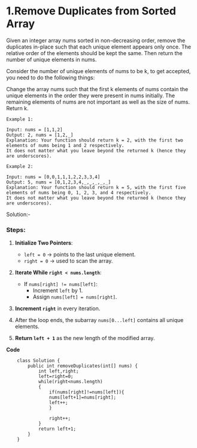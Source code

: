 # 1.Remove Duplicates from Sorted Array

Given an integer array nums sorted in non-decreasing order, remove the duplicates in-place such that each unique element appears only once. The relative order of the elements should be kept the same. Then return the number of unique elements in nums.

Consider the number of unique elements of nums to be k, to get accepted, you need to do the following things:

Change the array nums such that the first k elements of nums contain the unique elements in the order they were present in nums initially. The remaining elements of nums are not important as well as the size of nums.
Return k.

    Example 1:
    
    Input: nums = [1,1,2]
    Output: 2, nums = [1,2,_]
    Explanation: Your function should return k = 2, with the first two elements of nums being 1 and 2 respectively.
    It does not matter what you leave beyond the returned k (hence they are underscores).
    
    Example 2:
    
    Input: nums = [0,0,1,1,1,2,2,3,3,4]
    Output: 5, nums = [0,1,2,3,4,_,_,_,_,_]
    Explanation: Your function should return k = 5, with the first five elements of nums being 0, 1, 2, 3, and 4 respectively.
    It does not matter what you leave beyond the returned k (hence they are underscores).


Solution:-

### Steps:

1. **Initialize Two Pointers**:
    - `left = 0` → points to the last unique element.
    - `right = 0` → used to scan the array.


2. **Iterate While `right < nums.length`**:
    - If `nums[right] != nums[left]`:
        - Increment `left` by 1.
        - Assign `nums[left] = nums[right]`.


3. **Increment `right`** in every iteration.

4. After the loop ends, the subarray `nums[0...left]` contains all unique elements.

5. **Return `left + 1`** as the new length of the modified array.

**Code**
```
    class Solution {
        public int removeDuplicates(int[] nums) {
            int left,right;
            left=right=0;
            while(right<nums.length)
            {
                if(nums[right]!=nums[left]){
                nums[left+1]=nums[right];
                left++;
                }
                
                right++;
            }
            return left+1;
        }
    }
```